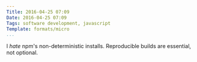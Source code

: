 ```yaml
---
Title: 2016-04-25 07:09
Date: 2016-04-25 07:09
Tags: software development, javascript
Template: formats/micro
...
```


I *hate* npm's non-deterministic installs. Reproducible builds are essential, not optional.
